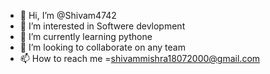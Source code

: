 - 👋 Hi, I’m @Shivam4742
- 👀 I’m interested in Softwere devlopment
- 🌱 I’m currently learning pythone
- 💞️ I’m looking to collaborate on any team
- 📫 How to reach me =shivammishra18072000@gmail.com

<!---
Shivam4742/Shivam4742 is a ✨ special ✨ repository because its `README.md` (this file) appears on your GitHub profile.
You can click the Preview link to take a look at your changes.
--->
